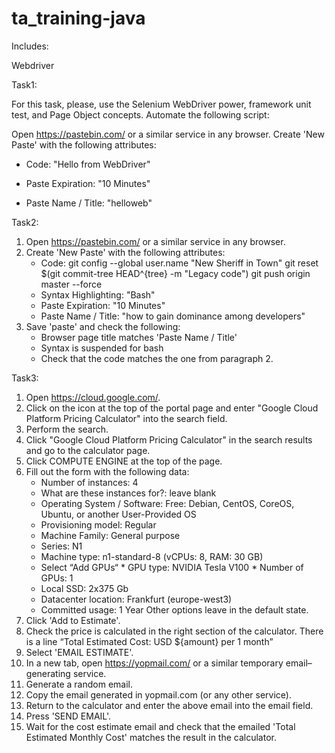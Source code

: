 # ta_training-java

Includes:

Webdriver
  
Task1:

For this task, please, use the Selenium WebDriver power, framework unit test, and Page Object concepts. Automate the following script:

Open https://pastebin.com/ or a similar service in any browser.
Create 'New Paste' with the following attributes:

* Code: "Hello from WebDriver"

* Paste Expiration: "10 Minutes"

* Paste Name / Title: "helloweb"

Task2:
1. Open https://pastebin.com/ or a similar service in any browser.
2. Create 'New Paste' with the following attributes:
   * Code:
            git config --global user.name  "New Sheriff in Town"
            git reset $(git commit-tree HEAD^{tree} -m "Legacy code")
            git push origin master --force
   * Syntax Highlighting: "Bash"
   * Paste Expiration: "10 Minutes"
   * Paste Name / Title: "how to gain dominance among developers"
3. Save 'paste' and check the following:
   * Browser page title matches 'Paste Name / Title'
   * Syntax is suspended for bash
   * Check that the code matches the one from paragraph 2.


Task3:
1. Open https://cloud.google.com/.
2. Click on the icon at the top of the portal page and enter "Google Cloud Platform Pricing Calculator" into the search field.
3. Perform the search.
4. Click "Google Cloud Platform Pricing Calculator" in the search results and go to the calculator page.
5. Click COMPUTE ENGINE at the top of the page.
6. Fill out the form with the following data:
   * Number of instances: 4
   * What are these instances for?: leave blank
   * Operating System / Software: Free: Debian, CentOS, CoreOS, Ubuntu, or another User-Provided OS
   * Provisioning model: Regular
   * Machine Family: General purpose 
   * Series: N1 
   * Machine type: n1-standard-8 (vCPUs: 8, RAM: 30 GB)
   * Select “Add GPUs“
           * GPU type: NVIDIA Tesla V100
           * Number of GPUs: 1
   * Local SSD: 2x375 Gb
   * Datacenter location: Frankfurt (europe-west3)
   * Committed usage: 1 Year
Other options leave in the default state.
7. Click 'Add to Estimate'.
8. Check the price is calculated in the right section of the calculator. There is a line “Total Estimated Cost: USD ${amount} per 1 month” 
9. Select 'EMAIL ESTIMATE'.
10. In a new tab, open https://yopmail.com/ or a similar temporary email–generating service.
11. Generate a random email.
12. Copy the email generated in yopmail.com (or any other service). 
13. Return to the calculator and enter the above email into the email field.
14. Press 'SEND EMAIL'.
15. Wait for the cost estimate email and check that the emailed 'Total Estimated Monthly Cost' matches the result in the calculator.

